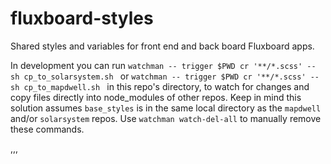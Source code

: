 # fluxboard-styles

Shared styles and variables for front end and back board Fluxboard apps.

In development you can run `watchman -- trigger $PWD cr '**/*.scss' -- sh cp_to_solarsystem.sh `  or `watchman -- trigger $PWD cr '**/*.scss' -- sh cp_to_mapdwell.sh ` in this repo's directory, to watch for changes and copy files directly into node_modules of other repos. Keep in mind this solution assumes `base_styles` is in the same local directory as the `mapdwell` and/or `solarsystem` repos. Use `watchman watch-del-all` to manually remove these commands.

,,,

